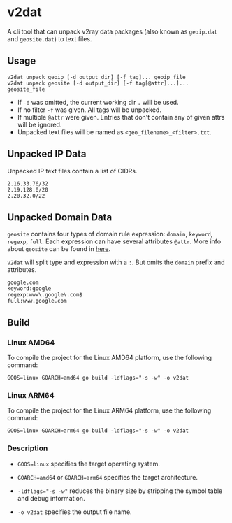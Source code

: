 # v2dat

A cli tool that can unpack v2ray data packages (also known as `geoip.dat` and `geosite.dat`) to text files.

## Usage

```shell
v2dat unpack geoip [-d output_dir] [-f tag]... geoip_file
v2dat unpack geosite [-d output_dir] [-f tag[@attr]...]... geosite_file
```

- If `-d` was omitted, the current working dir `.` will be used.
- If no filter `-f` was given. All tags will be unpacked.
- If multiple `@attr` were given. Entries that don't contain any of given attrs will be ignored.
- Unpacked text files will be named as `<geo_filename>_<filter>.txt`.

## Unpacked IP Data

Unpacked IP text files contain a list of CIDRs.

```text
2.16.33.76/32
2.19.128.0/20
2.20.32.0/22
```

## Unpacked Domain Data

`geosite` contains four types of domain rule expression: `domain`, `keyword`, `regexp`, `full`. Each expression can have several attributes `@attr`. More info about `geosite` can be found in [here](https://github.com/v2fly/domain-list-community).

`v2dat` will split type and expression with a `:`. But omits the `domain` prefix and attributes.

```text
google.com
keyword:google
regexp:www\.google\.com$
full:www.google.com
```

## Build

### Linux AMD64

To compile the project for the Linux AMD64 platform, use the following command:

```shell
GOOS=linux GOARCH=amd64 go build -ldflags="-s -w" -o v2dat
```

### Linux ARM64

To compile the project for the Linux ARM64 platform, use the following command:

```shell
GOOS=linux GOARCH=arm64 go build -ldflags="-s -w" -o v2dat
```

### Description

- `GOOS=linux` specifies the target operating system.

- `GOARCH=amd64` or `GOARCH=arm64` specifies the target architecture.

- `-ldflags="-s -w"` reduces the binary size by stripping the symbol table and debug information.

- `-o v2dat` specifies the output file name.

